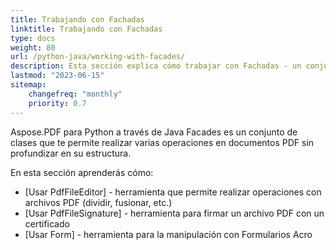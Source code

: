 ```yaml
---
title: Trabajando con Fachadas
linktitle: Trabajando con Fachadas
type: docs
weight: 80
url: /python-java/working-with-facades/
description: Esta sección explica cómo trabajar con Fachadas - un conjunto de herramientas para operaciones populares con PDF.
lastmod: "2023-06-15"
sitemap:
    changefreq: "monthly"
    priority: 0.7
---
```


Aspose.PDF para Python a través de Java Facades es un conjunto de clases que te permite realizar varias operaciones en documentos PDF sin profundizar en su estructura.

En esta sección aprenderás cómo:

- [Usar PdfFileEditor] - herramienta que permite realizar operaciones con archivos PDF (dividir, fusionar, etc.)
- [Usar PdfFileSignature] - herramienta para firmar un archivo PDF con un certificado
- [Usar Form] - herramienta para la manipulación con Formularios Acro